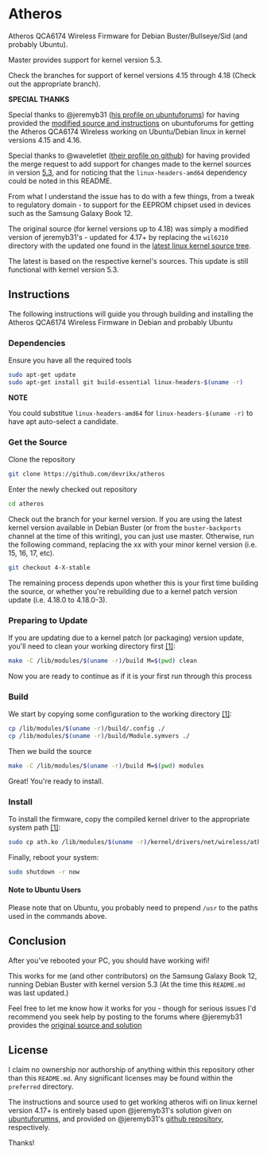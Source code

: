 # Atheros

Atheros QCA6174 Wireless Firmware for Debian Buster/Bullseye/Sid (and probably Ubuntu).

Master provides support for kernel version 5.3.

Check the branches for support of kernel versions 4.15 through 4.18 (Check out the appropriate branch).

**SPECIAL THANKS**

Special thanks to @jeremyb31 ([his profile on ubuntuforums](https://ubuntuforums.org/member.php?u=1924242)) for having provided the [modified source and instructions](https://ubuntuforums.org/showthread.php?t=2384640&page=4) on ubuntuforums for getting the Atheros QCA6174 Wireless working on Ubuntu/Debian linux in kernel versions 4.15 and 4.16.

Special thanks to @waveletlet ([their profile on github](https://github.com/waveletlet)) for having provided the merge request to add support for changes made to the kernel sources in version [5.3](https://github.com/devrikx/atheros/pull/5), and for noticing that the `linux-headers-amd64` dependency could be noted in this README.

From what I understand the issue has to do with a few things, from a tweak to regulatory domain - to support for the EEPROM chipset used in devices such as the Samsung Galaxy Book 12.

The original source (for kernel versions up to 4.18) was simply a modified version of jeremyb31's - updated for 4.17+ by replacing the `wil6210` directory with the updated one found in the [latest linux kernel source tree](https://www.kernel.org/pub/linux/kernel/v4.x/linux-4.17.tar.xz).

The latest is based on the respective kernel's sources.  This update is still functional with kernel version 5.3.

## Instructions

The following instructions will guide you through building and installing the Atheros QCA6174 Wireless Firmware in Debian and probably Ubuntu

### Dependencies

Ensure you have all the required tools

```bash
sudo apt-get update
sudo apt-get install git build-essential linux-headers-$(uname -r)
```

**NOTE**

You could substitue `linux-headers-amd64` for `linux-headers-$(uname -r)` to have apt auto-select a candidate.

### Get the Source

Clone the repository

```bash
git clone https://github.com/devrikx/atheros
```

Enter the newly checked out repository

```bash
cd atheros
```

Check out the branch for your kernel version. If you are using the latest kernel version available in Debian Buster (or from the `buster-backports` channel at the time of this writing), you can just use master. Otherwise, run the following command, replacing the xx with your minor kernel version (i.e. 15, 16, 17, etc).

```bash
git checkout 4-X-stable
```

The remaining process depends upon whether this is your first time building the source, or whether you're rebuilding due to a kernel patch version update (i.e. 4.18.0 to 4.18.0-3).

### Preparing to Update

If you are updating due to a kernel patch (or packaging) version update, you'll need to clean your working directory first [[1]](#note-to-ubuntu-users):

```bash
make -C /lib/modules/$(uname -r)/build M=$(pwd) clean
```

Now you are ready to continue as if it is your first run through this process

### Build

We start by copying some configuration to the working directory [[1]](#note-to-ubuntu-users):

```bash
cp /lib/modules/$(uname -r)/build/.config ./
cp /lib/modules/$(uname -r)/build/Module.symvers ./
```

Then we build the source

```bash
make -C /lib/modules/$(uname -r)/build M=$(pwd) modules
```

Great! You're ready to install.

### Install

To install the firmware, copy the compiled kernel driver to the appropriate system path [[1]](#note-to-ubuntu-users):

```bash
sudo cp ath.ko /lib/modules/$(uname -r)/kernel/drivers/net/wireless/ath
```

Finally, reboot your system:

```bash
sudo shutdown -r now
```

#### Note to Ubuntu Users

Please note that on Ubuntu, you probably need to prepend `/usr` to the paths used in the commands above.


## Conclusion

After you've rebooted your PC, you should have working wifi!

This works for me (and other contributors) on the Samsung Galaxy Book 12, running Debian Buster with kernel version 5.3 (At the time this `README.md` was last updated.)

Feel free to let me know how it works for you - though for serious issues I'd recommend you seek help by posting to the forums where @jeremyb31 provides the [original source and solution](https://ubuntuforums.org/showthread.php?t=2384640&page=4)

## License

I claim no ownership nor authorship of anything within this repository other than this `README.md`. Any significant licenses may be found within the `preferred` directory.

The instructions and source used to get working atheros wifi on linux kernel version 4.17+ is entirely based upon @jeremyb31's solution given on [ubuntuforumns](https://ubuntuforums.org/showthread.php?t=2384640&page=4), and provided on @jeremyb31's [github repository](https://github.com/jeremyb31/ath-4.15.git), respectively.

Thanks!
